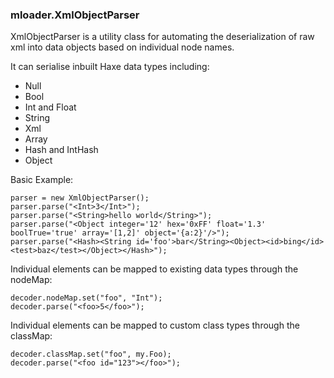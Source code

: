### mloader.XmlObjectParser

XmlObjectParser is a utility class for automating the deserialization of raw xml 
into data objects based on individual node names.

It can serialise inbuilt Haxe data types including:

* Null
* Bool
* Int and Float
* String
* Xml
* Array
* Hash and IntHash
* Object

Basic Example:
	
	parser = new XmlObjectParser();
	parser.parse("<Int>3</Int>");
	parser.parse("<String>hello world</String>");
	parser.parse("<Object integer='12' hex='0xFF' float='1.3' boolTrue='true' array='[1,2]' object='{a:2}'/>");
	parser.parse("<Hash><String id='foo'>bar</String><Object><id>bing</id><test>baz</test></Object></Hash>");

Individual elements can be mapped to existing data types through the nodeMap:

	decoder.nodeMap.set("foo", "Int");
	decoder.parse("<foo>5</foo>");

Individual elements can be mapped to custom class types through the classMap:

	decoder.classMap.set("foo", my.Foo);
	decoder.parse("<foo id="123"></foo>");
